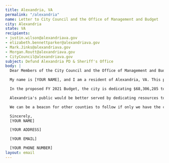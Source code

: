 ```yaml
---
title: Alexandria, VA
permalink: "/alexandria"
name: Letter to City Council and the Office of Management and Budget
city: Alexandria
state: VA
recipients:
- justin.wilson@alexandriava.gov
- elizabeth.bennettparker@alexandriava.gov
- Mark.Jinks@alexandriava.gov
- Morgan.Routt@alexandriava.gov
- CityCouncil@alexandriava.gov
subject: Defund Alexandria PD & Sheriff's Office
body: |
  Dear Members of the City Council and the Office of Management and Budget,

  My name is [YOUR NAME], and I am a resident of Alexandria, VA. This past week, our nation has been gripped by protests calling for a rapid and meaningful reevaluation of the role of policing in our communities, and an end to racism and anti-Blackness.

  In the proposed FY 2021 Budget, the city is dedicating $68,306,285 to the Alexandria Police Department and $35,074,056 to the Alexandria Sheriff’s Office, while only dedicating $7,342,873 to the Health Department and $7,762,217 to affordable housing. What does this say about our priorities?

  Alexandria's public would be better served by dedicating resources to addressing homelessness, strengthening mental health resources, increasing affordable housing, improving education and other community services. I call on you to meaningfully restrict the Alexandria Police Department budget and instead use those extraordinary resources for programs that are much more effective at promoting safety and social equity than policing and incarceration.

  We can be a beacon for other counties to follow if only we have the courage to change. Can I count on you to consider an alternative budget that puts a focus on social service programs?

  Sincerely,
  [YOUR NAME]

  [YOUR ADDRESS]

  [YOUR EMAIL]

  [YOUR PHONE NUMBER]
layout: email
---
```


